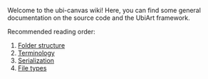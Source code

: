 Welcome to the ubi-canvas wiki! Here, you can find some general documentation on the source code and the UbiArt framework.

Recommended reading order:
1. [Folder structure](Folder-structure)
2. [Terminology](Terminology)
3. [Serialization](Serialization)
4. [File types](File-types)